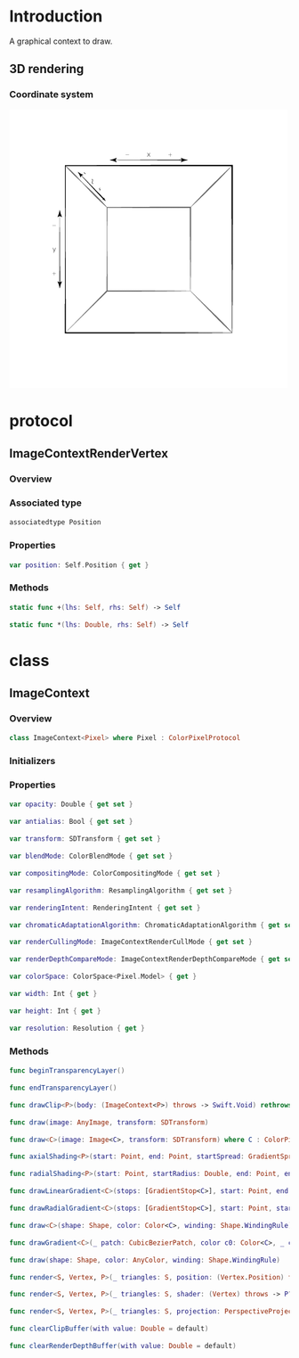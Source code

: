 # Introduction

A graphical context to draw.

## 3D rendering

### Coordinate system

![3D coordinate system](images/3D_coordinate_system.png)

# protocol

## ImageContextRenderVertex

### Overview

### Associated type

```swift
associatedtype Position
```

### Properties

```swift
var position: Self.Position { get }
```

### Methods

```swift
static func +(lhs: Self, rhs: Self) -> Self
```

```swift
static func *(lhs: Double, rhs: Self) -> Self
```

# class

## ImageContext

### Overview

```swift
class ImageContext<Pixel> where Pixel : ColorPixelProtocol
```

### Initializers

### Properties

```swift
var opacity: Double { get set }
```

```swift
var antialias: Bool { get set }
```

```swift
var transform: SDTransform { get set }
```

```swift
var blendMode: ColorBlendMode { get set }
```

```swift
var compositingMode: ColorCompositingMode { get set }
```

```swift
var resamplingAlgorithm: ResamplingAlgorithm { get set }
```

```swift
var renderingIntent: RenderingIntent { get set }
```

```swift
var chromaticAdaptationAlgorithm: ChromaticAdaptationAlgorithm { get set }
```

```swift
var renderCullingMode: ImageContextRenderCullMode { get set }
```

```swift
var renderDepthCompareMode: ImageContextRenderDepthCompareMode { get set }
```

```swift
var colorSpace: ColorSpace<Pixel.Model> { get }
```

```swift
var width: Int { get }
```

```swift
var height: Int { get }
```

```swift
var resolution: Resolution { get }
```

### Methods

```swift
func beginTransparencyLayer()
```
```swift
func endTransparencyLayer()
```
```swift
func drawClip<P>(body: (ImageContext<P>) throws -> Swift.Void) rethrows where P : ColorPixelProtocol, P.Model == GrayColorModel
```
```swift
func draw(image: AnyImage, transform: SDTransform)
```
```swift
func draw<C>(image: Image<C>, transform: SDTransform) where C : ColorPixelProtocol
```
```swift
func axialShading<P>(start: Point, end: Point, startSpread: GradientSpreadMode, endSpread: GradientSpreadMode, shading: (Double) throws -> P) rethrows where P : ColorPixelProtocol, Pixel.Model == P.Model
```
```swift
func radialShading<P>(start: Point, startRadius: Double, end: Point, endRadius: Double, startSpread: GradientSpreadMode, endSpread: GradientSpreadMode, shading: (Double) throws -> P) rethrows where P : ColorPixelProtocol, Pixel.Model == P.Model
```
```swift
func drawLinearGradient<C>(stops: [GradientStop<C>], start: Point, end: Point, startSpread: GradientSpreadMode, endSpread: GradientSpreadMode) where C : ColorModelProtocol
```
```swift
func drawRadialGradient<C>(stops: [GradientStop<C>], start: Point, startRadius: Double, end: Point, endRadius: Double, startSpread: GradientSpreadMode, endSpread: GradientSpreadMode) where C : ColorModelProtocol
```
```swift
func draw<C>(shape: Shape, color: Color<C>, winding: Shape.WindingRule) where C : ColorModelProtocol
```
```swift
func drawGradient<C>(_ patch: CubicBezierPatch, color c0: Color<C>, _ c1: Color<C>, _ c2: Color<C>, _ c3: Color<C>) where C : ColorModelProtocol
```
```swift
func draw(shape: Shape, color: AnyColor, winding: Shape.WindingRule)
```
```swift
func render<S, Vertex, P>(_ triangles: S, position: (Vertex.Position) throws -> Point, depthFun: ((Vertex.Position) throws -> Double)?, shader: (Vertex) throws -> P?) rethrows where S : Sequence, Vertex : ImageContextRenderVertex, P : ColorPixelProtocol, Pixel.Model == P.Model, S.Element == (Vertex, Vertex, Vertex)
```
```swift
func render<S, Vertex, P>(_ triangles: S, shader: (Vertex) throws -> P?) rethrows where S : Sequence, Vertex : ImageContextRenderVertex, P : ColorPixelProtocol, Pixel.Model == P.Model, S.Element == (Vertex, Vertex, Vertex), Vertex.Position == Point
```
```swift
func render<S, Vertex, P>(_ triangles: S, projection: PerspectiveProjectMatrix, shader: (Vertex) throws -> P?) rethrows where S : Sequence, Vertex : ImageContextRenderVertex, P : ColorPixelProtocol, Pixel.Model == P.Model, S.Element == (Vertex, Vertex, Vertex), Vertex.Position == Vector
```
```swift
func clearClipBuffer(with value: Double = default)
```
```swift
func clearRenderDepthBuffer(with value: Double = default)
```
